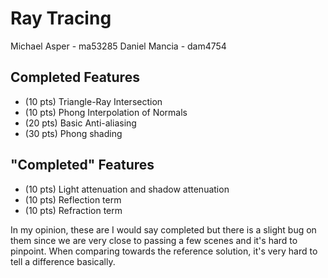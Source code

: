 # Ray Tracing

Michael Asper - ma53285
Daniel Mancia - dam4754


## Completed Features

* (10 pts) Triangle-Ray Intersection
* (10 pts) Phong Interpolation of Normals
* (20 pts) Basic Anti-aliasing
* (30 pts) Phong shading 

## "Completed" Features

* (10 pts) Light attenuation and shadow attenuation
* (10 pts) Reflection term
* (10 pts) Refraction term

In my opinion, these are I would say completed but there is a slight bug on them since we are very close to passing a few scenes and it's hard to pinpoint. When comparing towards the reference solution, it's very hard to tell a difference basically.